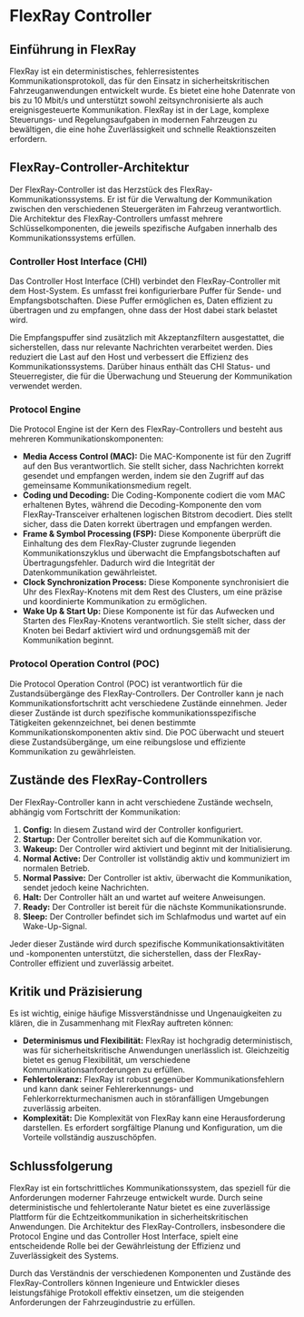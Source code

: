 
# FlexRay Controller


## Einführung in FlexRay

FlexRay ist ein deterministisches, fehlerresistentes Kommunikationsprotokoll, das für den Einsatz in sicherheitskritischen Fahrzeuganwendungen entwickelt wurde. Es bietet eine hohe Datenrate von bis zu 10 Mbit/s und unterstützt sowohl zeitsynchronisierte als auch ereignisgesteuerte Kommunikation. FlexRay ist in der Lage, komplexe Steuerungs- und Regelungsaufgaben in modernen Fahrzeugen zu bewältigen, die eine hohe Zuverlässigkeit und schnelle Reaktionszeiten erfordern.

## FlexRay-Controller-Architektur

Der FlexRay-Controller ist das Herzstück des FlexRay-Kommunikationssystems. Er ist für die Verwaltung der Kommunikation zwischen den verschiedenen Steuergeräten im Fahrzeug verantwortlich. Die Architektur des FlexRay-Controllers umfasst mehrere Schlüsselkomponenten, die jeweils spezifische Aufgaben innerhalb des Kommunikationssystems erfüllen.

### Controller Host Interface (CHI)

Das Controller Host Interface (CHI) verbindet den FlexRay-Controller mit dem Host-System. Es umfasst frei konfigurierbare Puffer für Sende- und Empfangsbotschaften. Diese Puffer ermöglichen es, Daten effizient zu übertragen und zu empfangen, ohne dass der Host dabei stark belastet wird.

Die Empfangspuffer sind zusätzlich mit Akzeptanzfiltern ausgestattet, die sicherstellen, dass nur relevante Nachrichten verarbeitet werden. Dies reduziert die Last auf den Host und verbessert die Effizienz des Kommunikationssystems. Darüber hinaus enthält das CHI Status- und Steuerregister, die für die Überwachung und Steuerung der Kommunikation verwendet werden.

### Protocol Engine

Die Protocol Engine ist der Kern des FlexRay-Controllers und besteht aus mehreren Kommunikationskomponenten:

- **Media Access Control (MAC):** Die MAC-Komponente ist für den Zugriff auf den Bus verantwortlich. Sie stellt sicher, dass Nachrichten korrekt gesendet und empfangen werden, indem sie den Zugriff auf das gemeinsame Kommunikationsmedium regelt.
- **Coding und Decoding:** Die Coding-Komponente codiert die vom MAC erhaltenen Bytes, während die Decoding-Komponente den vom FlexRay-Transceiver erhaltenen logischen Bitstrom decodiert. Dies stellt sicher, dass die Daten korrekt übertragen und empfangen werden.
- **Frame & Symbol Processing (FSP):** Diese Komponente überprüft die Einhaltung des dem FlexRay-Cluster zugrunde liegenden Kommunikationszyklus und überwacht die Empfangsbotschaften auf Übertragungsfehler. Dadurch wird die Integrität der Datenkommunikation gewährleistet.
- **Clock Synchronization Process:** Diese Komponente synchronisiert die Uhr des FlexRay-Knotens mit dem Rest des Clusters, um eine präzise und koordinierte Kommunikation zu ermöglichen.
- **Wake Up & Start Up:** Diese Komponente ist für das Aufwecken und Starten des FlexRay-Knotens verantwortlich. Sie stellt sicher, dass der Knoten bei Bedarf aktiviert wird und ordnungsgemäß mit der Kommunikation beginnt.

### Protocol Operation Control (POC)

Die Protocol Operation Control (POC) ist verantwortlich für die Zustandsübergänge des FlexRay-Controllers. Der Controller kann je nach Kommunikationsfortschritt acht verschiedene Zustände einnehmen. Jeder dieser Zustände ist durch spezifische kommunikationsspezifische Tätigkeiten gekennzeichnet, bei denen bestimmte Kommunikationskomponenten aktiv sind. Die POC überwacht und steuert diese Zustandsübergänge, um eine reibungslose und effiziente Kommunikation zu gewährleisten.

## Zustände des FlexRay-Controllers

Der FlexRay-Controller kann in acht verschiedene Zustände wechseln, abhängig vom Fortschritt der Kommunikation:

1. **Config:** In diesem Zustand wird der Controller konfiguriert.
2. **Startup:** Der Controller bereitet sich auf die Kommunikation vor.
3. **Wakeup:** Der Controller wird aktiviert und beginnt mit der Initialisierung.
4. **Normal Active:** Der Controller ist vollständig aktiv und kommuniziert im normalen Betrieb.
5. **Normal Passive:** Der Controller ist aktiv, überwacht die Kommunikation, sendet jedoch keine Nachrichten.
6. **Halt:** Der Controller hält an und wartet auf weitere Anweisungen.
7. **Ready:** Der Controller ist bereit für die nächste Kommunikationsrunde.
8. **Sleep:** Der Controller befindet sich im Schlafmodus und wartet auf ein Wake-Up-Signal.

Jeder dieser Zustände wird durch spezifische Kommunikationsaktivitäten und -komponenten unterstützt, die sicherstellen, dass der FlexRay-Controller effizient und zuverlässig arbeitet.

## Kritik und Präzisierung

Es ist wichtig, einige häufige Missverständnisse und Ungenauigkeiten zu klären, die in Zusammenhang mit FlexRay auftreten können:

- **Determinismus und Flexibilität:** FlexRay ist hochgradig deterministisch, was für sicherheitskritische Anwendungen unerlässlich ist. Gleichzeitig bietet es genug Flexibilität, um verschiedene Kommunikationsanforderungen zu erfüllen.
- **Fehlertoleranz:** FlexRay ist robust gegenüber Kommunikationsfehlern und kann dank seiner Fehlererkennungs- und Fehlerkorrekturmechanismen auch in störanfälligen Umgebungen zuverlässig arbeiten.
- **Komplexität:** Die Komplexität von FlexRay kann eine Herausforderung darstellen. Es erfordert sorgfältige Planung und Konfiguration, um die Vorteile vollständig auszuschöpfen.

## Schlussfolgerung

FlexRay ist ein fortschrittliches Kommunikationssystem, das speziell für die Anforderungen moderner Fahrzeuge entwickelt wurde. Durch seine deterministische und fehlertolerante Natur bietet es eine zuverlässige Plattform für die Echtzeitkommunikation in sicherheitskritischen Anwendungen. Die Architektur des FlexRay-Controllers, insbesondere die Protocol Engine und das Controller Host Interface, spielt eine entscheidende Rolle bei der Gewährleistung der Effizienz und Zuverlässigkeit des Systems.

Durch das Verständnis der verschiedenen Komponenten und Zustände des FlexRay-Controllers können Ingenieure und Entwickler dieses leistungsfähige Protokoll effektiv einsetzen, um die steigenden Anforderungen der Fahrzeugindustrie zu erfüllen.
